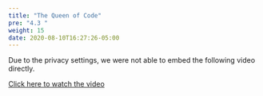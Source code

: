```yaml
---
title: "The Queen of Code"
pre: "4.3 "
weight: 15
date: 2020-08-10T16:27:26-05:00
---
```


Due to the privacy settings, we were not able to embed the following video directly. 

[Click here to watch the video](https://vimeo.com/118556349 "The Queen of Code")



